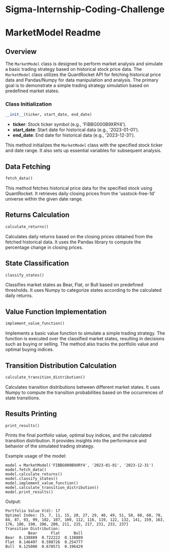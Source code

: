 # Sigma-Internship-Coding-Challenge

# MarketModel Readme

## Overview

The `MarketModel` class is designed to perform market analysis and simulate a basic trading strategy based on historical stock price data. The `MarketModel` class utilizes the QuantRocket API for fetching historical price data and Pandas/Numpy for data manipulation and analysis. The primary goal is to demonstrate a simple trading strategy simulation based on predefined market states.

### Class Initialization

```python
__init__(ticker, start_date, end_date)
```

- **ticker**: Stock ticker symbol (e.g., 'FIBBG000B9XRY4').
- **start_date**: Start date for historical data (e.g., '2023-01-01').
- **end_date**: End date for historical data (e.g., '2023-12-31').

This method initializes the `MarketModel` class with the specified stock ticker and date range. It also sets up essential variables for subsequent analysis.

## Data Fetching

```python
fetch_data()
```
This method fetches historical price data for the specified stock using QuantRocket. It retrieves daily closing prices from the 'usstock-free-1d' universe within the given date range.

## Returns Calculation

```python
calculate_returns()
```
Calculates daily returns based on the closing prices obtained from the fetched historical data. It uses the Pandas library to compute the percentage change in closing prices.

## State Classification

```python
classify_states()
```
Classifies market states as Bear, Flat, or Bull based on predefined thresholds. It uses Numpy to categorize states according to the calculated daily returns.

## Value Function Implementation

```python
implement_value_function()
```
Implements a basic value function to simulate a simple trading strategy. The function is executed over the classified market states, resulting in decisions such as buying or selling. The method also tracks the portfolio value and optimal buying indices.

## Transition Distribution Calculation

```python
calculate_transition_distribution()
```
Calculates transition distributions between different market states. It uses Numpy to compute the transition probabilities based on the occurrences of state transitions.

## Results Printing

```python
print_results()
```
Prints the final portfolio value, optimal buy indices, and the calculated transition distribution. It provides insights into the performance and behavior of the simulated trading strategy.

Example usage of the model:

    model = MarketModel('FIBBG000B9XRY4', '2023-01-01', '2023-12-31')
    model.fetch_data()
    model.calculate_returns()
    model.classify_states()
    model.implement_value_function()
    model.calculate_transition_distribution()
    model.print_results()

Output:

    Portfolio Value V(d): 17
    Optimal Index: [5, 7, 11, 15, 20, 27, 29, 40, 49, 51, 58, 60, 68, 78, 84, 87, 93, 99, 102, 107, 109, 112, 116, 119, 122, 132, 141, 159, 163, 176, 186, 190, 206, 208, 211, 215, 217, 231, 233, 237]
    Transition Distribution:
              Bear      Flat      Bull
    Bear  0.138889  0.722222  0.138889
    Flat  0.146497  0.598726  0.254777
    Bull  0.125000  0.678571  0.196429
